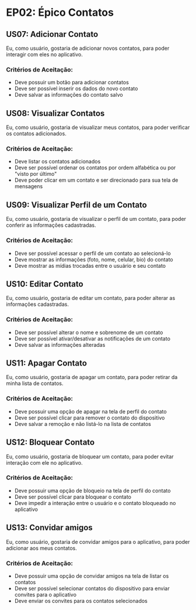 # EP02: Épico Contatos

## US07: Adicionar Contato
Eu, como usuário, gostaria de adicionar novos contatos, para poder interagir com eles no aplicativo.

### Critérios de Aceitação:
- Deve possuir um botão para adicionar contatos
- Deve ser possível inserir os dados do novo contato
- Deve salvar as informações do contato salvo

## US08: Visualizar Contatos
Eu, como usuário, gostaria de visualizar meus contatos, para poder verificar os contatos adicionados.

### Critérios de Aceitação:
- Deve listar os contatos adicionados
- Deve ser possível ordenar os contatos por ordem alfabética ou por "visto por último"
- Deve poder clicar em um contato e ser direcionado para sua tela de mensagens

## US09: Visualizar Perfil de um Contato
Eu, como usuário, gostaria de visualizar o perfil de um contato, para poder conferir as informações cadastradas.

### Critérios de Aceitação:
- Deve ser possível acessar o perfil de um contato ao selecioná-lo
- Deve mostrar as informações (foto, nome, celular, bio) do contato
- Deve mostrar as mídias trocadas entre o usuário e seu contato

## US10: Editar Contato
Eu, como usuário, gostaria de editar um contato, para poder alterar as informações cadastradas.

### Critérios de Aceitação:
- Deve ser possível alterar o nome e sobrenome de um contato
- Deve ser possível ativar/desativar as notificações de um contato
- Deve salvar as informações alteradas

## US11: Apagar Contato
Eu, como usuário, gostaria de apagar um contato, para poder retirar da minha lista de contatos.

### Critérios de Aceitação:
- Deve possuir uma opção de apagar na tela de perfil do contato
- Deve ser possível clicar para remover o contato do dispositivo
- Deve salvar a remoção e não listá-lo na lista de contatos

## US12: Bloquear Contato
Eu, como usuário, gostaria de bloquear um contato, para poder evitar interação com ele no aplicativo.

### Critérios de Aceitação:
- Deve possuir uma opção de bloqueio na tela de perfil do contato
- Deve ser possível clicar para bloquear o contato
- Deve impedir a interação entre o usuário e o contato bloqueado no aplicativo

## US13: Convidar amigos
Eu, como usuário, gostaria de convidar amigos para o aplicativo, para poder adicionar aos meus contatos.

### Critérios de Aceitação:
- Deve possuir uma opção de convidar amigos na tela de listar os contatos
- Deve ser possível selecionar contatos do dispositivo para enviar convites para o aplicativo
- Deve enviar os convites para os contatos selecionados
